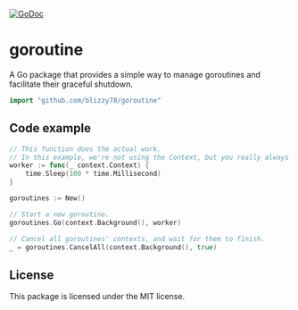 [![GoDoc](https://pkg.go.dev/badge/github.com/blizzy78/goroutine)](https://pkg.go.dev/github.com/blizzy78/goroutine)


goroutine
=========

A Go package that provides a simple way to manage goroutines and facilitate their graceful shutdown.

```go
import "github.com/blizzy78/goroutine"
```


Code example
------------

```go
// This function does the actual work.
// In this example, we're not using the Context, but you really always should.
worker := func(_ context.Context) {
	time.Sleep(100 * time.Millisecond)
}

goroutines := New()

// Start a new goroutine.
goroutines.Go(context.Background(), worker)

// Cancel all goroutines' contexts, and wait for them to finish.
_ = goroutines.CancelAll(context.Background(), true)
```


License
-------

This package is licensed under the MIT license.
